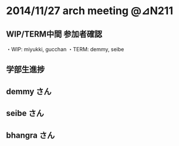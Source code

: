 # 2014/11/27 arch meeting @⊿N211
## WIP/TERM中間 参加者確認
  ・WIP: miyukki, gucchan
  ・TERM: demmy, seibe
## 学部生進捗
## demmy さん
## seibe さん
## bhangra さん
